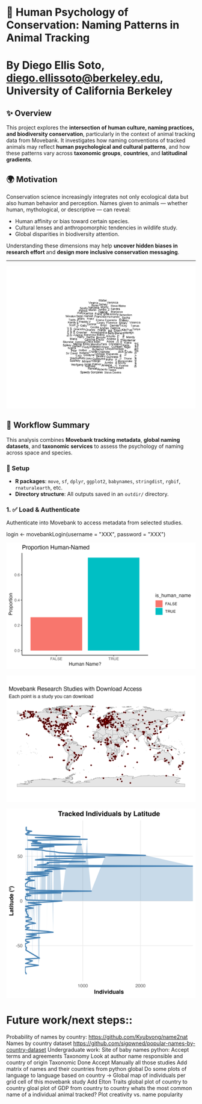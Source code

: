# 🧠 Human Psychology of Conservation: Naming Patterns in Animal Tracking
# By Diego Ellis Soto, diego.ellissoto@berkeley.edu, University of California Berkeley

## ✨ Overview

This project explores the **intersection of human culture, naming practices, and biodiversity conservation**, particularly in the context of animal tracking data from Movebank. It investigates how naming conventions of tracked animals may reflect **human psychological and cultural patterns**, and how these patterns vary across **taxonomic groups**, **countries**, and **latitudinal gradients**.

## 🌍 Motivation

Conservation science increasingly integrates not only ecological data but also human behavior and perception. Names given to animals — whether human, mythological, or descriptive — can reveal:
- Human affinity or bias toward certain species.
- Cultural lenses and anthropomorphic tendencies in wildlife study.
- Global disparities in biodiversity attention.

Understanding these dimensions may help **uncover hidden biases in research effort** and **design more inclusive conservation messaging**.

---

![Word clouds of two Movebank studies](outdir/wordcloud_names.png)


## 🧪 Workflow Summary

This analysis combines **Movebank tracking metadata**, **global naming datasets**, and **taxonomic services** to assess the psychology of naming across space and species.

### 🔧 Setup

- **R packages**: `move`, `sf`, `dplyr`, `ggplot2`, `babynames`, `stringdist`, `rgbif`, `rnaturalearth`, etc.
- **Directory structure**: All outputs saved in an `outdir/` directory.

### 1. ✅ Load & Authenticate

Authenticate into Movebank to access metadata from selected studies.

login <- movebankLogin(username = "XXX", password = "XXX")

![Animals with names](outdir/prop_human_named.png)

![Studies with public data](outdir/Public_movement_data.png)

![Studies with public data](outdir/lat_individuals.png)

# Future work/next steps::
Probability of names by country: https://github.com/Kyubyong/name2nat
Names by country dataset https://github.com/sigpwned/popular-names-by-country-dataset
Undergraduate work:
Site of baby names python:
Accept terms and agreements
Taxonomy
Look at author name responsible and country of origin
Taxonomic Done
Accept Manually all those studies
Add matrix of names and their countries from python global
Do some plots of language to language based on country ->
Global map of individuals per grid cell of this movebank study
Add Elton Traits
global plot of country to country
gloal plot of GDP from country to country
whats the most common name of a individual animal tracked?
Plot creativity vs. name popularity
